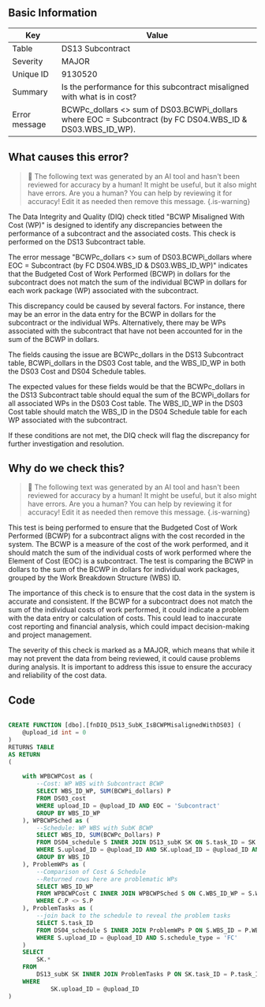 ## Basic Information
| Key         | Value          |
|-------------|----------------|
| Table       | DS13 Subcontract |
| Severity    | MAJOR |
| Unique ID   | 9130520   |
| Summary     | Is the performance for this subcontract misaligned with what is in cost? |
| Error message | BCWPc_dollars <> sum of DS03.BCWPi_dollars where EOC = Subcontract (by FC DS04.WBS_ID & DS03.WBS_ID_WP). |

## What causes this error?

> :robot: The following text was generated by an AI tool and hasn't been reviewed for accuracy by a human! It might be useful, but it also might have errors. Are you a human? You can help by reviewing it for accuracy! Edit it as needed then remove this message.
{.is-warning}

The Data Integrity and Quality (DIQ) check titled "BCWP Misaligned With Cost (WP)" is designed to identify any discrepancies between the performance of a subcontract and the associated costs. This check is performed on the DS13 Subcontract table.

The error message "BCWPc_dollars <> sum of DS03.BCWPi_dollars where EOC = Subcontract (by FC DS04.WBS_ID & DS03.WBS_ID_WP)" indicates that the Budgeted Cost of Work Performed (BCWP) in dollars for the subcontract does not match the sum of the individual BCWP in dollars for each work package (WP) associated with the subcontract. 

This discrepancy could be caused by several factors. For instance, there may be an error in the data entry for the BCWP in dollars for the subcontract or the individual WPs. Alternatively, there may be WPs associated with the subcontract that have not been accounted for in the sum of the BCWP in dollars.

The fields causing the issue are BCWPc_dollars in the DS13 Subcontract table, BCWPi_dollars in the DS03 Cost table, and the WBS_ID_WP in both the DS03 Cost and DS04 Schedule tables. 

The expected values for these fields would be that the BCWPc_dollars in the DS13 Subcontract table should equal the sum of the BCWPi_dollars for all associated WPs in the DS03 Cost table. The WBS_ID_WP in the DS03 Cost table should match the WBS_ID in the DS04 Schedule table for each WP associated with the subcontract. 

If these conditions are not met, the DIQ check will flag the discrepancy for further investigation and resolution.
## Why do we check this?

> :robot: The following text was generated by an AI tool and hasn't been reviewed for accuracy by a human! It might be useful, but it also might have errors. Are you a human? You can help by reviewing it for accuracy! Edit it as needed then remove this message.
{.is-warning}

This test is being performed to ensure that the Budgeted Cost of Work Performed (BCWP) for a subcontract aligns with the cost recorded in the system. The BCWP is a measure of the cost of the work performed, and it should match the sum of the individual costs of work performed where the Element of Cost (EOC) is a subcontract. The test is comparing the BCWP in dollars to the sum of the BCWP in dollars for individual work packages, grouped by the Work Breakdown Structure (WBS) ID.

The importance of this check is to ensure that the cost data in the system is accurate and consistent. If the BCWP for a subcontract does not match the sum of the individual costs of work performed, it could indicate a problem with the data entry or calculation of costs. This could lead to inaccurate cost reporting and financial analysis, which could impact decision-making and project management.

The severity of this check is marked as a MAJOR, which means that while it may not prevent the data from being reviewed, it could cause problems during analysis. It is important to address this issue to ensure the accuracy and reliability of the cost data.
## Code

```sql

CREATE FUNCTION [dbo].[fnDIQ_DS13_SubK_IsBCWPMisalignedWithDS03] (
	@upload_id int = 0
)
RETURNS TABLE
AS RETURN
(
	
	with WPBCWPCost as (
		--Cost: WP WBS with Subcontract BCWP
		SELECT WBS_ID_WP, SUM(BCWPi_dollars) P
		FROM DS03_cost 
		WHERE upload_ID = @upload_ID AND EOC = 'Subcontract'
		GROUP BY WBS_ID_WP
	), WPBCWPSched as (
		--Schedule: WP WBS with SubK BCWP
		SELECT WBS_ID, SUM(BCWPc_Dollars) P
		FROM DS04_schedule S INNER JOIN DS13_subK SK ON S.task_ID = SK.task_ID
		WHERE S.upload_ID = @upload_ID AND SK.upload_ID = @upload_ID AND S.schedule_type = 'FC'
		GROUP BY WBS_ID
	), ProblemWPs as (
		--Comparison of Cost & Schedule
		--Returned rows here are problematic WPs
		SELECT WBS_ID_WP
		FROM WPBCWPCost C INNER JOIN WPBCWPSched S ON C.WBS_ID_WP = S.WBS_ID
		WHERE C.P <> S.P
	), ProblemTasks as (
		--join back to the schedule to reveal the problem tasks
		SELECT S.task_ID
		FROM DS04_schedule S INNER JOIN ProblemWPs P ON S.WBS_ID = P.WBS_ID_WP
		WHERE S.upload_ID = @upload_ID AND S.schedule_type = 'FC'
	)
	SELECT
		SK.*
	FROM 
		DS13_subK SK INNER JOIN ProblemTasks P ON SK.task_ID = P.task_ID
	WHERE 
			SK.upload_ID = @upload_ID 
)
```
